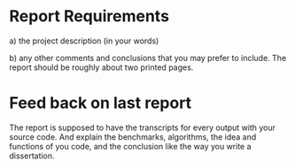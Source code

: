 # Report Requirements

a) the project description (in your words)

b) any other comments and conclusions that you may prefer to include. The report should be roughly about two printed pages.

# Feed back on last report

The report is supposed to have the transcripts for every output with your source code.
And explain the benchmarks, algorithms, the idea and functions of you code, and the conclusion like the way you write a dissertation. 

